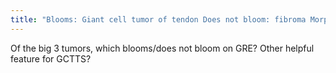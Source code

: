 ```yaml
---
title: "Blooms: Giant cell tumor of tendon Does not bloom: fibroma Morphology may be most helpful for GCTT though as in pic (lobulated, septa if not obvious)"
---
```

Of the big 3 tumors, which blooms/does not bloom on GRE? Other helpful feature for GCTTS?

